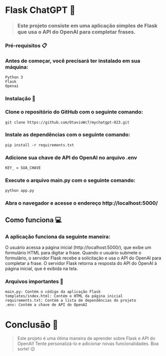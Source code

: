 # Flask ChatGPT 🤖

> ### <p>Este projeto consiste em uma aplicação simples de Flask que usa o API do OpenAI para completar frases.</p>

### Pré-requisitos 📋

### Antes de começar, você precisará ter instalado em sua máquina:

    Python 3
    Flask
    Openai

### Instalação 🔧

### Clone o repositório do GitHub com o seguinte comando:
    
    git clone https://github.com/OtavioWc7/mychatgpt-023.git

### Instale as dependências com o seguinte comando:

    pip install -r requirements.txt

### Adicione sua chave de API do OpenAI no arquivo .env

    KEY_ = SUA_CHAVE

### Execute o arquivo main.py com o seguinte comando:

    python app.py

### Abra o navegador e acesse o endereço http://localhost:5000/

## Como funciona 💻

### A aplicação funciona da seguinte maneira:

<p>O usuário acessa a página inicial (http://localhost:5000/), que exibe um formulário HTML para digitar a frase.
Quando o usuário submete o formulário, o servidor Flask recebe a solicitação e usa o API do OpenAI para completar a frase.
O servidor Flask retorna a resposta do API do OpenAI à página inicial, que é exibida na tela.</p>

### Arquivos importantes 📁

    main.py: Contém o código da aplicação Flask
    templates/index.html: Contém o HTML da página inicial
    requirements.txt: Contém a lista de dependências do projeto
    .env: Contém a chave de API do OpenAI

# Conclusão 🎉

> <p> Este projeto é uma ótima maneira de aprender sobre Flask e API do OpenAI! Tente personalizá-lo e adicionar novas funcionalidades. Boa sorte! 😉 </p>
